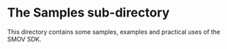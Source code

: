 # The Samples sub-directory

This directory contains some samples, examples and practical uses of the SMOV SDK.
